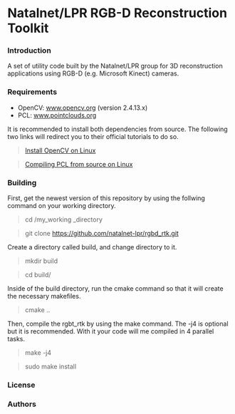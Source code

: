 # Natalnet/LPR RGB-D Reconstruction Toolkit


### Introduction

A set of utility code built by the Natalnet/LPR group for 3D reconstruction
applications using RGB-D (e.g. Microsoft Kinect) cameras.

### Requirements

- OpenCV: www.opencv.org  (version 2.4.13.x)
- PCL: www.pointclouds.org

It is recommended to install both dependencies from source. The following two links will redirect you to their official tutorials to do so.

> [Install OpenCV on Linux](http://docs.opencv.org/2.4.13.2/doc/tutorials/introduction/linux_install/linux_install.html#linux-installation])

> [Compiling PCL from source on Linux](http://pointclouds.org/documentation/tutorials/compiling_pcl_posix.php)

### Building

First, get the newest version of this repository by using the follwing command on your working directory.

> cd /my_working _directory

> git clone https://github.com/natalnet-lpr/rgbd_rtk.git

Create a directory called build, and change directory to it.

> mkdir build

>cd build/

Inside of the build directory, run the cmake command so that it will create the necessary makefiles.

> cmake ..

Then, compile the rgbt_rtk by using the make command. The -j4 is optional but it is recommended. With it your code will me compiled in 4 parallel tasks.

> make -j4

> sudo make install

### License


### Authors
